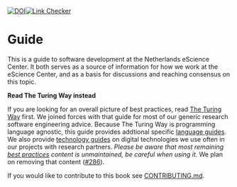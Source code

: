 [![DOI](https://zenodo.org/badge/DOI/10.5281/zenodo.4020564.svg)](https://doi.org/10.5281/zenodo.4020564)[![Link Checker](https://github.com/NLeSC/guide/actions/workflows/link-checker.yml/badge.svg)](https://github.com/NLeSC/guide/actions/workflows/link-checker.yml)

# Guide

This is a guide to software development at the Netherlands eScience Center.
It both serves as a source of information for how we work at the eScience
Center, and as a basis for discussions and reaching consensus on this topic.

**Read The Turing Way instead**

If you are looking for an overall picture of best practices, read
[The Turing Way](https://the-turing-way.netlify.app/index.html) first.
We joined forces with that guide for most of our generic research software
engineering advice.
Because The Turing Way is programming language agnostic, this guide provides
addtional specific
[language guides](language_guides/languages_overview.md).
We also provide [technology guides](technology/technology_overview.md) on digital technologies we use often in our projects with research partners.
*Please be aware that most remaining [best practices](/best_practices/overview.md) content is unmaintained,
be careful when using it.*
We plan on removing that content ([#286](https://github.com/NLeSC/guide/issues/286)).

If you would like to contribute to this book see [CONTRIBUTING.md](CONTRIBUTING.md).
